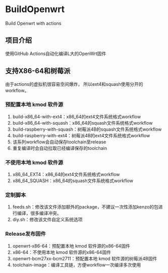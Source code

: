 # BuildOpenwrt
Build Openwrt with actions

## 项目介绍
使用GitHub Actions自动化编译L大的OpenWrt固件

## 支持X86-64和树莓派
由于actions的虚拟机很容易空间爆炸，
所以ext4和squash使用分开的workflow。

### 预配置本地 kmod 软件源
1. build-x86_64-with-ext4：x86_64的ext4文件系统格式workflow
2. build-x86_64-with-squash：x86_64的squash文件系统格式workflow
3. build-raspberry-with-squash：树莓派4B的squash文件系统格式workflow
4. build-raspberry-with-ext4：树莓派4B的ext4文件系统格式workflow
5. 该系列workflow会自动保存toolchain至release
6. 重复编译时会自动拉取已经编译保存的toolchain

### 不使用本地 kmod 软件源
1. x86_64_EXT4：x86_64的ext4文件系统格式workflow
2. x86_64_SQUASH：x86_64的squash文件系统格式workflow

### 定制脚本
1. feeds.sh：修改该文件添加额外的package，不建议一次性添加kenzo的包进行编译，很多编译冲突。
2. diy.sh：修改该文件自定义系统选项

### Release发布固件
1. openwrt-x86-64：预配置本地 kmod 软件源的x86-64固件
2. x86-64：不使用本地 kmod 软件源的x86-64固件
3. openwrt-bcm27xx-bcm2711：预配置本地 kmod 软件源的树莓派4B固件
4. toolchain-image：编译工具链，方便workflow一次编译多次使用
